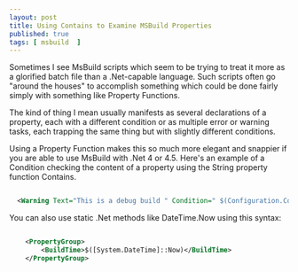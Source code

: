```yaml
---
layout: post
title: Using Contains to Examine MSBuild Properties
published: true 
tags: [ msbuild  ]
---
```


Sometimes I see MsBuild scripts which seem to be trying to treat it more 
as a glorified batch file than a .Net-capable language. Such scripts often go 
"around the houses" to accomplish something which could be done fairly simply with 
something like Property Functions.

The kind of thing I mean usually manifests as several declarations of a property, each 
with a different condition or as multiple error or warning tasks, each trapping the same 
thing but with slightly different conditions. 

Using a Property Function makes this so much more elegant and snappier if you are able to 
use MsBuild with .Net 4 or 4.5. Here's an example of a Condition checking the content of 
a property using the String property function Contains.

~~~xml

  <Warning Text="This is a debug build " Condition=" $(Configuration.Contains('Debug')) " />

~~~

You can also use static .Net methods like DateTime.Now using this syntax:

~~~xml

    <PropertyGroup>
        <BuildTime>$([System.DateTime]::Now)</BuildTime>
    </PropertyGroup>    

~~~
